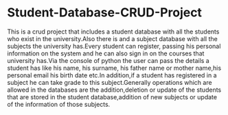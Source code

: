 # Student-Database-CRUD-Project
This is a crud project that includes a student database with all the students who exist in the university.Also there is  and a subject database with all the subjects the university has.Every student can  register, passing his personal information on the system and he can also sign in on the courses that university has.Via the console of python the user can pass the details a student has like his name, his surname, his father name or mother name,his personal email his birth date etc.In addition,if a student has registered in a subject he can take grade to this subject.Generally operations which are allowed in the databases are the addition,deletion or update of the students that are stored in the student database,addition of new subjects or update of the information of those subjects. 
